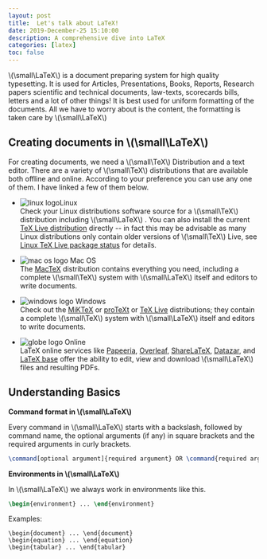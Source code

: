```yaml
---
layout: post
title:  Let's talk about LaTeX!
date: 2019-December-25 15:10:00
description: A comprehensive dive into LaTeX
categories: [latex]
toc: false
---
```


 \\(\small\LaTeX\\) is a document preparing system for high quality typesetting. It is used for Articles, Presentations, Books, Reports, Research papers scientific and technical documents, law-texts, scorecards bills, letters and a lot of other things! It is best used for uniform formatting of the documents. All we have to worry about is the content, the formatting is taken care by  \\(\small\LaTeX\\)

## **Creating documents in  \\(\small\LaTeX\\)**

For creating  documents, we need a  \\(\small\TeX\\) Distribution and a text editor. There are a variety of \\(\small\TeX\\) distributions that are available both offline and online. According to your preference you can use any one of them. I have linked a few of them below.

- ![linux logo](https://img.icons8.com/color/48/000000/linux.png)Linux  
Check your Linux distributions software source for a \\(\small\TeX\\) distribution including  \\(\small\LaTeX\\) . You can also install the current [TeX Live distribution](https://www.tug.org/texlive) directly -- in fact this may be advisable as many Linux distributions only contain older versions of \\(\small\TeX\\) Live, see [Linux TeX Live package status](https://repology.org/metapackage/texlive/versions) for details.

- ![mac os logo](https://img.icons8.com/color/48/000000/mac-logo.png) Mac OS  
The [MacTeX](http://www.tug.org/mactex/) distribution contains everything you need, including a complete \\(\small\TeX\\) system with  \\(\small\LaTeX\\) itself and editors to write documents.

- ![windows logo](https://img.icons8.com/color/48/000000/windows-10.png) Windows  
Check out the [MiKTeX](http://miktex.org/) or [proTeXt](http://www.tug.org/protext/) or [TeX Live](http://www.tug.org/texlive) distributions; they contain a complete \\(\small\TeX\\) system with  \\(\small\LaTeX\\) itself and editors to write documents.

- ![globe logo](https://img.icons8.com/color/48/000000/globe--v1.png) Online  
LaTeX online services like [Papeeria](http://papeeria.com/), [Overleaf](https://www.overleaf.com/), [ShareLaTeX](https://www.sharelatex.com/), [Datazar](https://www.datazar.com/), and [LaTeX base](https://latexbase.com/) offer the ability to edit, view and download  \\(\small\LaTeX\\) files and resulting PDFs.

## **Understanding Basics**
  
**Command format in  \\(\small\LaTeX\\)**

Every command in  \\(\small\LaTeX\\)  starts with a backslash, followed by command name, the optional arguments (if any) in square brackets and the required arguments in curly brackets.  

```latex
\command[optional argument]{required argument} OR \command{required argument}[optional argument]
```  

**Environments in  \\(\small\LaTeX\\)**  

In \\(\small\LaTeX\\)  we always work in environments like this.

```latex
\begin{environment} ... \end{environment}
```

Examples:

```
\begin{document} ... \end{document}  
\begin{equation} ... \end{equation}
\begin{tabular} ... \end{tabular}
```
